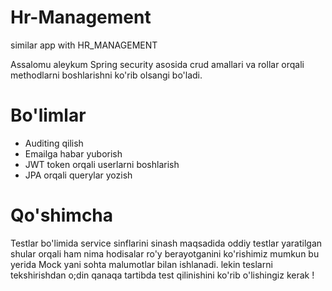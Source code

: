 # Hr-Management
similar app with HR_MANAGEMENT

Assalomu aleykum
Spring security asosida crud amallari va rollar orqali methodlarni boshlarishni ko'rib olsangi bo'ladi.

# Bo'limlar
* Auditing qilish
* Emailga habar yuborish
* JWT token orqali userlarni boshlarish
* JPA orqali querylar yozish

# Qo'shimcha 

Testlar bo'limida service sinflarini sinash maqsadida oddiy testlar yaratilgan shular orqali ham nima hodisalar ro'y berayotganini ko'rishimiz mumkun bu yerida Mock yani sohta malumotlar bilan ishlanadi. lekin teslarni tekshirishdan o;din qanaqa tartibda test qilinishini ko'rib o'lishingiz kerak !
